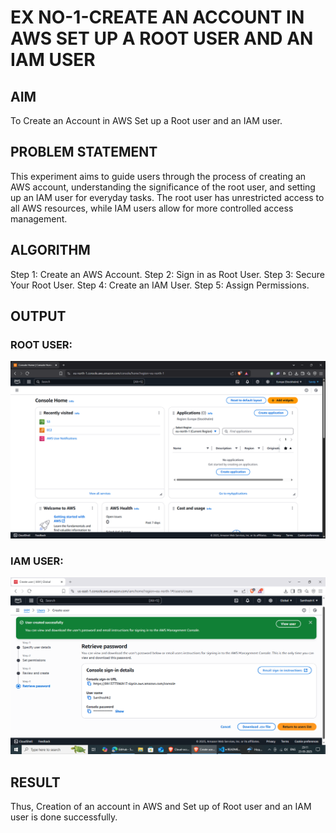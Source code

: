# EX NO-1-CREATE AN ACCOUNT IN AWS SET UP A ROOT USER AND AN IAM USER
## AIM
To Create an Account in AWS Set up a Root user and an IAM user.

## PROBLEM STATEMENT
This experiment aims to guide users through the process of creating an AWS account, understanding the significance of the root user, and setting up an IAM user for everyday tasks. The root user has unrestricted access to all AWS resources, while IAM users allow for more controlled access management.

## ALGORITHM
Step 1: Create an AWS Account.
Step 2: Sign in as Root User.
Step 3: Secure Your Root User.
Step 4: Create an IAM User.
Step 5: Assign Permissions.
## OUTPUT
### ROOT USER: 
![image](./image.png)

### IAM USER: 
![image](./Screenshot%20(1).png)
## RESULT
Thus, Creation of an account in AWS and Set up of Root user and an IAM user is done successfully.
